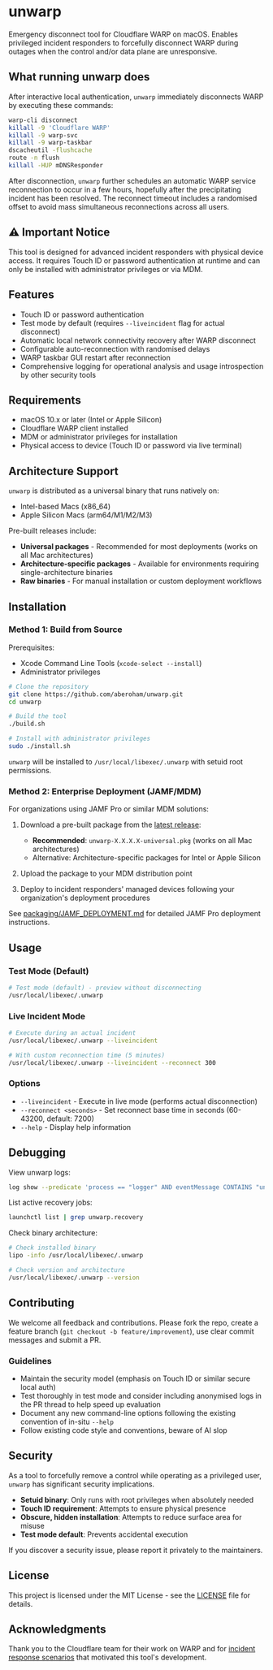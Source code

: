 # unwarp

Emergency disconnect tool for Cloudflare WARP on macOS. Enables privileged incident responders to forcefully disconnect WARP during outages when the control and/or data plane are unresponsive.

## What running unwarp does

After interactive local authentication, `unwarp` immediately disconnects WARP by executing these commands:

```bash
warp-cli disconnect
killall -9 'Cloudflare WARP'
killall -9 warp-svc
killall -9 warp-taskbar
dscacheutil -flushcache
route -n flush
killall -HUP mDNSResponder
```
After disconnection, `unwarp` further schedules an automatic WARP service reconnection to occur in a few hours, hopefully after the precipitating incident has been resolved. The reconnect timeout includes a randomised offset to avoid mass simultaneous reconnections across all users.

## ⚠️ Important Notice

This tool is designed for advanced incident responders with physical device access. It requires Touch ID or password authentication at runtime and can only be installed with administrator privileges or via MDM.

## Features

- Touch ID or password authentication
- Test mode by default (requires `--liveincident` flag for actual disconnect)
- Automatic local network connectivity recovery after WARP disconnect
- Configurable auto-reconnection with randomised delays
- WARP taskbar GUI restart after reconnection
- Comprehensive logging for operational analysis and usage introspection by other security tools

## Requirements

- macOS 10.x or later (Intel or Apple Silicon)
- Cloudflare WARP client installed
- MDM or administrator privileges for installation
- Physical access to device (Touch ID or password via live terminal)

## Architecture Support

`unwarp` is distributed as a universal binary that runs natively on:
- Intel-based Macs (x86_64)
- Apple Silicon Macs (arm64/M1/M2/M3)

Pre-built releases include:
- **Universal packages** - Recommended for most deployments (works on all Mac architectures)
- **Architecture-specific packages** - Available for environments requiring single-architecture binaries
- **Raw binaries** - For manual installation or custom deployment workflows

## Installation

### Method 1: Build from Source

Prerequisites:
- Xcode Command Line Tools (`xcode-select --install`)
- Administrator privileges

```bash
# Clone the repository
git clone https://github.com/aberoham/unwarp.git
cd unwarp

# Build the tool
./build.sh

# Install with administrator privileges
sudo ./install.sh
```

`unwarp` will be installed to `/usr/local/libexec/.unwarp` with setuid root permissions.

### Method 2: Enterprise Deployment (JAMF/MDM)

For organizations using JAMF Pro or similar MDM solutions:

1. Download a pre-built package from the [latest release](https://github.com/aberoham/unwarp/releases/latest):
   - **Recommended**: `unwarp-X.X.X.X-universal.pkg` (works on all Mac architectures)
   - Alternative: Architecture-specific packages for Intel or Apple Silicon

2. Upload the package to your MDM distribution point

3. Deploy to incident responders' managed devices following your organization's deployment procedures

See [packaging/JAMF_DEPLOYMENT.md](packaging/JAMF_DEPLOYMENT.md) for detailed JAMF Pro deployment instructions.

## Usage

### Test Mode (Default)
```bash
# Test mode (default) - preview without disconnecting
/usr/local/libexec/.unwarp
```

### Live Incident Mode
```bash
# Execute during an actual incident
/usr/local/libexec/.unwarp --liveincident

# With custom reconnection time (5 minutes)
/usr/local/libexec/.unwarp --liveincident --reconnect 300
```

### Options

- `--liveincident` - Execute in live mode (performs actual disconnection)
- `--reconnect <seconds>` - Set reconnect base time in seconds (60-43200, default: 7200)
- `--help` - Display help information

## Debugging

View unwarp logs:
```bash
log show --predicate 'process == "logger" AND eventMessage CONTAINS "unwarp"' --last 1h
```

List active recovery jobs:
```bash
launchctl list | grep unwarp.recovery
```

Check binary architecture:
```bash
# Check installed binary
lipo -info /usr/local/libexec/.unwarp

# Check version and architecture
/usr/local/libexec/.unwarp --version
```

## Contributing

We welcome all feedback and contributions. Please fork the repo, create a feature branch (`git checkout -b feature/improvement`), 
use clear commit messages and submit a PR.

### Guidelines

- Maintain the security model (emphasis on Touch ID or similar secure local auth)
- Test thoroughly in test mode and consider including anonymised logs in the PR thread to help speed up evaluation
- Document any new command-line options following the existing convention of in-situ `--help`
- Follow existing code style and conventions, beware of AI slop

## Security

As a tool to forcefully remove a control while operating as a privileged user, `unwarp` has significant security implications.

- **Setuid binary**: Only runs with root privileges when absolutely needed
- **Touch ID requirement**: Attempts to ensure physical presence
- **Obscure, hidden installation**: Attempts to reduce surface area for misuse
- **Test mode default**: Prevents accidental execution

If you discover a security issue, please report it privately to the maintainers.

## License

This project is licensed under the MIT License - see the [LICENSE](LICENSE) file for details.

## Acknowledgments

Thank you to the Cloudflare team for their work on WARP and for [incident response scenarios](https://www.cloudflarestatus.com/incidents/25r9t0vz99rp) that motivated this tool's development.
